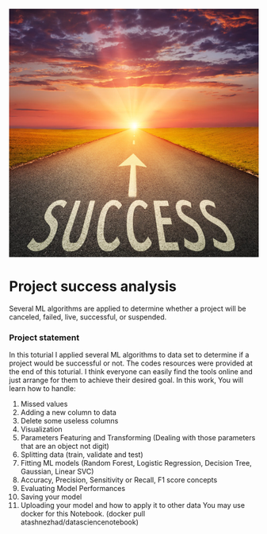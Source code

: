 
<p align="center">
  <img width="1000" height="500" src="assets/Success.jpg" >
</p>

# Project success analysis
 Several ML algorithms are applied to determine whether a project will be canceled, failed, live, successful, or suspended.


 
### Project statement
In this toturial I applied several ML algorithms to data set to determine if a project would be successful or not. 
The codes resources were provided at the end of this toturial. 
I think everyone can easily find the tools online and just arrange for them to achieve their desired goal. 
In this work, You will learn how to handle:

1. Missed values
2. Adding a new column to data
3. Delete some useless columns
4. Visualization
5. Parameters Featuring and Transforming (Dealing with those parameters that are an object not digit)
6. Splitting data (train, validate and test)
7. Fitting ML models (Random Forest, Logistic Regression, Decision Tree, Gaussian, Linear SVC)
8. Accuracy, Precision, Sensitivity or Recall, F1 score concepts
9. Evaluating Model Performances
10. Saving your model
11. Uploading your model and how to apply it to other data
You may use docker for this Notebook. 
(docker pull atashnezhad/datasciencenotebook)
